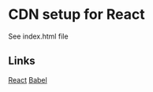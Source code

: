 # CDN setup for React
See index.html file

## Links
[React](https://reactjs.org/docs/cdn-links.html)
[Babel](https://babeljs.io/setup#installation)
